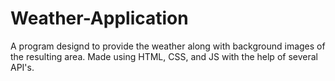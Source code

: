 # Weather-Application
A program designd to provide the weather along with background images of the resulting area. 
Made using HTML, CSS, and JS with the help of several API's.
